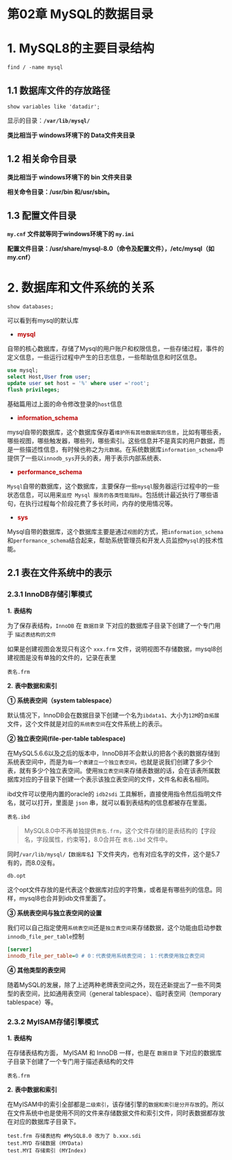# 第02章 MySQL的数据目录

# 1. MySQL8的主要目录结构

```shell
find / -name mysql
```

## 1.1 数据库文件的存放路径 

```mysql
show variables like 'datadir'; 
```

显示的目录：**`/var/lib/mysql/`**

**类比相当于 windows环境下的 Data文件夹目录**



## 1.2 相关命令目录

**类比相当于 windows环境下的 bin 文件夹目录**

**相关命令目录：/usr/bin 和/usr/sbin。**



## 1.3 配置文件目录

**`my.cnf` 文件就等同于windows环境下的 `my.imi`**

**配置文件目录：/usr/share/mysql-8.0（命令及配置文件），/etc/mysql（如my.cnf）**



# 2. 数据库和文件系统的关系

```sql
show databases;
```

可以看到有mysql的默认库

- **<font color="bb000">mysql</font>**

自带的核心数据库，存储了Mysql的用户账户和权限信息，一些存储过程，事件的定义信息，一些运行过程中产生的日志信息，一些帮助信息和时区信息。

```sql
use mysql;
select Host,User from user;
update user set host = '%' where user ='root';
flush privileges;
```

基础篇用过上面的命令修改登录的`host`信息

- **<font color="bb000">information_schema</font>**

mysql自带的数据库，这个数据库保存着`维护所有其他数据库的信息`，比如有哪些表，哪些视图，哪些触发器，哪些列，哪些索引。这些信息并不是真实的用户数据，而是一些描述性信息，有时候也称之为`元数据`。在系统数据库`information_schema`中提供了一些以`innodb_sys`开头的表，用于表示内部系统表、

- **<font color="bb000">performance_schema</font>**

`Mysql`自带的数据库，这个数据库，主要保存一些`mysql`服务器运行过程中的一些状态信息，可以用来`监控 Mysql 服务的各类性能指标`。包括统计最近执行了哪些语句，在执行过程每个阶段花费了多长时间，内存的使用情况等。

- **<font color="bb000">sys</font>**

Mysql自带的数据库，这个数据库主要是通过`视图`的方式，把`information_schema`和`performance_schema`结合起来，帮助系统管理员和开发人员监控`Mysql`的技术性能。



## 2.1 表在文件系统中的表示

### 2.3.1 InnoDB存储引擎模式 

**1.** **表结构**

为了保存表结构，`InnoDB` 在 `数据目录` 下对应的数据库子目录下创建了一个专门用于 `描述表结构的文件`

如果是创建视图会发现只有这个 `xxx.frm` 文件，说明视图不存储数据，mysql8创建视图是没有单独的文件的，记录在表里

```
表名.frm
```



**2.** **表中数据和索引**

**① 系统表空间（system tablespace）**

默认情况下，InnoDB会在数据目录下创建一个名为`ibdata1`、大小为`12M`的`自拓展`文件，这个文件就是对应的`系统表空间`在文件系统上的表示。



**② 独立表空间(file-per-table tablespace)** 

在MySQL5.6.6以及之后的版本中，InnoDB并不会默认的把各个表的数据存储到系统表空间中，而是为`每一个表建立一个独立表空间`，也就是说我们创建了多少个表，就有多少个独立表空间。使用`独立表空间`来存储表数据的话，会在该表所属数据库对应的子目录下创建一个表示该独立表空间的文件，文件名和表名相同。

ibd文件可以使用内置的oracle的 `idb2sdi` 工具解析，直接使用指令然后指明文件名，就可以打开，里面是 `json` 串，就可以看到表结构的信息都被存在里面。

```
表名.ibd
```

> MySQL8.0中不再单独提供`表名.frm`，这个文件存储的是表结构的【字段名，字段属性，约束等】，8.0合并在 `表名.ibd` 文件中。

同时`/var/lib/mysql/【数据库名】`下文件夹内，也有对应名字的文件，这个是5.7有的，而8.0没有。

```sh
db.opt
```

这个opt文件存放的是代表这个数据库对应的字符集，或者是有哪些列的信息。同样，mysql8也合并到idb文件里面了。



**③ 系统表空间与独立表空间的设置**

我们可以自己指定使用`系统表空间`还是`独立表空间`来存储数据，这个功能由启动参数`innodb_file_per_table`控制

```ini
[server] 
innodb_file_per_table=0 # 0：代表使用系统表空间； 1：代表使用独立表空间
```



**④ 其他类型的表空间**

随着MySQL的发展，除了上述两种老牌表空间之外，现在还新提出了一些不同类型的表空间，比如通用表空间（general tablespace）、临时表空间（temporary tablespace）等。

### 2.3.2 MyISAM存储引擎模式 

**1.** **表结构**

在存储表结构方面， MyISAM 和 InnoDB 一样，也是在 `数据目录` 下对应的数据库子目录下创建了一个专门用于描述表结构的文件

```
表名.frm
```



**2.** **表中数据和索引**

在MyISAM中的索引全部都是`二级索引`，该存储引擎的`数据和索引是分开存放`的。所以在文件系统中也是使用不同的文件来存储数据文件和索引文件，同时表数据都存放在对应的数据库子目录下。

```
test.frm 存储表结构 #MySQL8.0 改为了 b.xxx.sdi
test.MYD 存储数据 (MYData) 
test.MYI 存储索引 (MYIndex)
```

